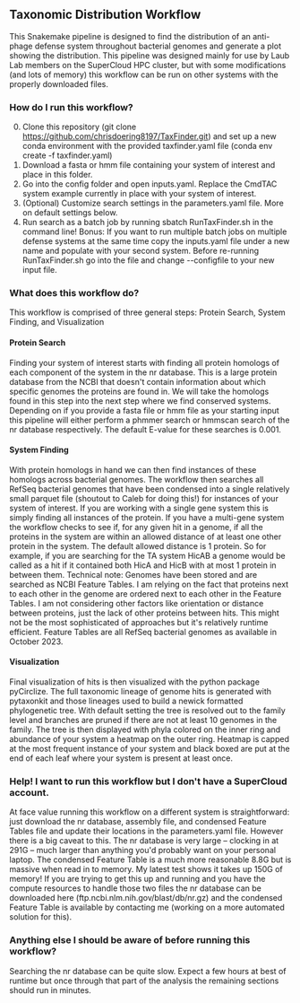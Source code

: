 ## Taxonomic Distribution Workflow
This Snakemake pipeline is designed to find the distribution of an anti-phage defense system throughout bacterial genomes and generate a plot showing the distribution. This pipeline was designed mainly for use by Laub Lab members on the SuperCloud HPC cluster, but with some modifications (and lots of memory) this workflow can be run on other systems with the properly downloaded files.

### How do I run this workflow?
0. Clone this repository (git clone https://github.com/chrisdoering8197/TaxFinder.git) and set up a new conda environment with the provided taxfinder.yaml file (conda env create -f taxfinder.yaml)
1. Download a fasta or hmm file containing your system of interest and place in this folder.
2. Go into the config folder and open inputs.yaml. Replace the CmdTAC system example currently in place with your system of interest. 
3. (Optional) Customize search settings in the parameters.yaml file. More on default settings below.
4. Run search as a batch job by running sbatch RunTaxFinder.sh in the command line!
Bonus: If you want to run multiple batch jobs on multiple defense systems at the same time copy the inputs.yaml file under a new name and populate with your second system. Before re-running RunTaxFinder.sh go into the file and change --configfile to your new input file.

### What does this workflow do?
This workflow is comprised of three general steps: Protein Search, System Finding, and Visualization

#### Protein Search
Finding your system of interest starts with finding all protein homologs of each component of the system in the nr database. This is a large protein database from the NCBI that doesn't contain information about which specific genomes the proteins are found in. We will take the homologs found in this step into the next step where we find conserved systems. Depending on if you provide a fasta file or hmm file as your starting input this pipeline will either perform a phmmer search or hmmscan search of the nr database respectively. The default E-value for these searches is 0.001.

#### System Finding
With protein homologs in hand we can then find instances of these homologs across bacterial genomes. The workflow then searches all RefSeq bacterial genomes that have been condensed into a single relatively small parquet file (shoutout to Caleb for doing this!) for instances of your system of interest. If you are working with a single gene system this is simply finding all instances of the protein. If you have a multi-gene system the workflow checks to see if, for any given hit in a genome, if all the proteins in the system are within an allowed distance of at least one other protein in the system. The default allowed distance is 1 protein. So for example, if you are searching for the TA system HicAB a genome would be called as a hit if it contained both HicA and HicB with at most 1 protein in between them.
Technical note: Genomes have been stored and are searched as NCBI Feature Tables. I am relying on the fact that proteins next to each other in the genome are ordered next to each other in the Feature Tables. I am not considering other factors like orientation or distance between proteins, just the lack of other proteins between hits. This might not be the most sophisticated of approaches but it's relatively runtime efficient. Feature Tables are all RefSeq bacterial genomes as available in October 2023.

#### Visualization
Final visualization of hits is then visualized with the python package pyCirclize. The full taxonomic lineage of genome hits is generated with pytaxonkit and those lineages used to build a newick formatted phylogenetic tree. With default setting the tree is resolved out to the family level and branches are pruned if there are not at least 10 genomes in the family. The tree is then displayed with phyla colored on the inner ring and abundance of your system a heatmap on the outer ring. Heatmap is capped at the most frequent instance of your system and black boxed are put at the end of each leaf where your system is present at least once.

### Help! I want to run this workflow but I don't have a SuperCloud account.
At face value running this workflow on a different system is straightforward: just download the nr database, assembly file, and condensed Feature Tables file and update their locations in the parameters.yaml file. However there is a big caveat to this. The nr database is very large – clocking in at 291G – much larger than anything you'd probably want on your personal laptop. The condensed Feature Table is a much more reasonable 8.8G but is massive when read in to memory. My latest test shows it takes up 150G of memory! If you are trying to get this up and running and you have the compute resources to handle those two files the nr database can be downloaded here (ftp.ncbi.nlm.nih.gov/blast/db/nr.gz) and the condensed Feature Table is available by contacting me (working on a more automated solution for this).

### Anything else I should be aware of before running this workflow?
Searching the nr database can be quite slow. Expect a few hours at best of runtime but once through that part of the analysis the remaining sections should run in minutes.